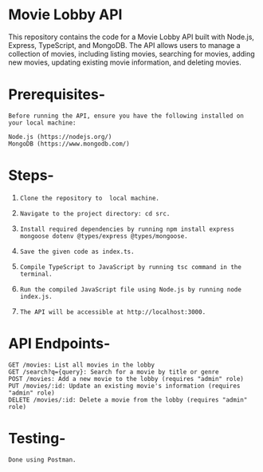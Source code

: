 # Movie Lobby API

This repository contains the code for a Movie Lobby API built with Node.js, Express, TypeScript, and MongoDB. The API allows users to manage a collection of movies, including listing movies, searching for movies, adding new movies, updating existing movie information, and deleting movies.

# Prerequisites-

    Before running the API, ensure you have the following installed on your local machine:

    Node.js (https://nodejs.org/)
    MongoDB (https://www.mongodb.com/)

# Steps-

1.     Clone the repository to  local machine.
2.     Navigate to the project directory: cd src.
3.     Install required dependencies by running npm install express mongoose dotenv @types/express @types/mongoose.
4.     Save the given code as index.ts.
5.     Compile TypeScript to JavaScript by running tsc command in the terminal.
6.     Run the compiled JavaScript file using Node.js by running node index.js.
7.     The API will be accessible at http://localhost:3000.

# API Endpoints-
    GET /movies: List all movies in the lobby
    GET /search?q={query}: Search for a movie by title or genre
    POST /movies: Add a new movie to the lobby (requires "admin" role)
    PUT /movies/:id: Update an existing movie's information (requires "admin" role)
    DELETE /movies/:id: Delete a movie from the lobby (requires "admin" role)

# Testing-
    Done using Postman.
